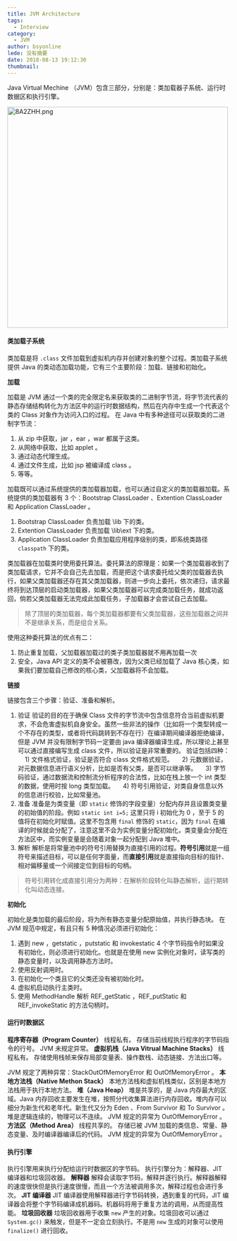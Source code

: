 ```yaml
---
title: JVM Architecture
tags:
  - Interview
category:
  - JVM
author: bsyonline
lede: 没有摘要
date: 2018-08-13 19:12:30
thumbnail:
---
```



Java Virtual Mechine （JVM）包含三部分，分别是：类加载器子系统、运行时数据区和执行引擎。

<img src="https://s2.ax1x.com/2020/03/11/8A2ZHH.png" alt="8A2ZHH.png" border="0" style="width:500px">

#### **类加载子系统**
类加载是将 ```.class``` 文件加载到虚拟机内存并创建对象的整个过程。类加载子系统提供 Java 的类动态加载功能，它有三个主要阶段：加载、链接和初始化。  

**加载**

加载是 JVM 通过一个类的完全限定名来获取类的二进制字节流，将字节流代表的静态存储结构转化为方法区中的运行时数据结构，然后在内存中生成一个代表这个类的 Class 对象作为访问入口的过程。
在 Java 中有多种途径可以获取类的二进制字节流：
1. 从 zip 中获取，jar ，ear ，war 都属于这类。
2. 从网络中获取，比如 applet 。
3. 通过动态代理生成。
4. 通过文件生成，比如 jsp 被编译成 class 。
5. 等等。

加载既可以通过系统提供的类加载器加载，也可以通过自定义的类加载器加载。系统提供的类加载器有 3 个：Bootstrap ClassLoader 、Extention ClassLoader 和 Application ClassLoader 。
1. Bootstrap ClassLoader 负责加载 \lib 下的类。
2. Extention ClassLoader 负责加载 \lib\ext 下的类。
3. Application ClassLoader 负责加载应用程序级别的类，即系统类路径 ```classpath``` 下的类。

类加载器在加载类时使用委托算法。委托算法的原理是：如果一个类加载器收到了类加载请求，它并不会自己先去加载，而是把这个请求委托给父类的加载器去执行，如果父类加载器还存在其父类加载器，则进一步向上委托，依次递归，请求最终将到达顶层的启动类加载器，如果父类加载器可以完成类加载任务，就成功返回，倘若父类加载器无法完成此加载任务，子加载器才会尝试自己去加载。
>除了顶层的类加载器，每个类加载器都要有父类加载器，这些加载器之间并不是继承关系，而是组合关系。

使用这种委托算法的优点有二：
1. 防止重复加载，父加载器加载过的类子类加载器就不用再加载一次
2. 安全，Java API 定义的类不会被篡改，因为父类已经加载了 Java 核心类，如果我们要加载自己修改的核心类，父加载器将不会加载。

**链接**

链接包含三个步骤：验证、准备和解析。
1. 验证
验证的目的在于确保 Class 文件的字节流中包含信息符合当前虚拟机要求，不会危害虚拟机自身安全。虽然一些非法的操作（比如将一个类型转成一个不存在的类型，或者将代码跳转到不存在行）在编译期间编译器拒绝编译，但是 JVM 并没有限制字节码一定要由 java 编译器编译生成，所以理论上甚至可以通过直接编写生成 class 文件，所以验证是非常重要的。
验证包括四种：
&nbsp;&nbsp;&nbsp;&nbsp;1) 文件格式验证，验证是否符合 class 文件格式规范。
&nbsp;&nbsp;&nbsp;&nbsp;2) 元数据验证，对元数据信息进行语义分析，比如是否有父类，是否可以继承等。
&nbsp;&nbsp;&nbsp;&nbsp;3) 字节码验证，通过数据流和控制流分析程序的合法性，比如在栈上放一个 int 类型的数据，使用时按 long 类型加载。
&nbsp;&nbsp;&nbsp;&nbsp;4) 符号引用验证，对类自身信息以外的信息进行校验，比如常量池。
2. 准备
准备是为类变量（即 ```static``` 修饰的字段变量）分配内存并且设置类变量的初始值的阶段。例如 ```static int i=5;``` 这里只将 i 初始化为 0 ，至于 5 的值将在初始化时赋值。这里不包含用 ```final``` 修饰的 ```static```，因为 ```final``` 在编译的时候就会分配了，注意这里不会为实例变量分配初始化，类变量会分配在方法区中，而实例变量是会随着对象一起分配到 Java 堆中。
3. 解析
解析是将常量池中的符号引用替换为直接引用的过程。**符号引用**就是一组符号来描述目标，可以是任何字面量，而**直接引用**就是直接指向目标的指针、相对偏移量或一个间接定位到目标的句柄。
>符号引用转化成直接引用分为两种：在解析阶段转化叫静态解析，运行期转化叫动态连接。

**初始化**

初始化是类加载的最后阶段，将为所有静态变量分配原始值，并执行静态块。
在 JVM 规范中规定，有且只有 5 种情况必须进行初始化：
1. 遇到 new ，getstatic ，putstatic 和 invokestatic 4 个字节码指令时如果没有初始化，则必须进行初始化。也就是在使用 new 实例化对象时，读写类的静态变量时，以及调用静态方法时。
2. 使用反射调用时。
3. 在初始化一个类且它的父类还没有被初始化时。
4. 虚拟机启动执行主类时。
5. 使用 MethodHandle 解析 REF_getStatic ，REF_putStatic 和 REF_invokeStatic 的方法句柄时。

#### **运行时数据区**

**程序寄存器（Program Counter）**
线程私有。
存储当前线程执行程序的字节码指令的行号。
JVM 未规定异常。
**虚拟机栈（Java Vitrual Machine Stacks）**
线程私有。
存储使用栈帧来保存局部变量表、操作数栈、动态链接、方法出口等。

JVM 规定了两种异常：StackOutOfMemoryError 和 OutOfMemoryError 。
**本地方法栈（Native Methon Stack）**
本地方法栈和虚拟机栈类似，区别是本地方法栈用于执行本地方法。
**堆（Java Heap）**
堆是共享的，是 Java 内存最大的区域。Java 内存回收主要发生在堆，按照分代收集算法进行内存回收。堆内存可以细分为新生代和老年代。新生代又分为 Eden 、From Survivor 和 To Survivor 。堆是逻辑连续的，物理可以不连续。
JVM 规定的异常为 OutOfMemoryError 。
**方法区（Method Area）**
线程共享的。
存储已被 JVM 加载的类信息、常量、静态变量、及时编译器编译后的代码。
JVM 规定的异常为 OutOfMemoryError 。


#### **执行引擎**
执行引擎用来执行分配给运行时数据区的字节码。
执行引擎分为：解释器、JIT 编译器和垃圾回收器。
**解释器**
解释会读取字节码，解释并逐行执行。解释器解释的速度很快但是执行速度很慢，而且一个方法被调用多次，解释过程也会进行多次。
**JIT 编译器**
JIT 编译器使用解释器进行字节码转换，遇到重复的代码，JIT 编译器会将整个字节码编译成机器码。机器码将用于重复方法的调用，从而提高性能。
**垃圾回收器**
垃圾回收器用于收集 ```new``` 产生的对象。垃圾回收可以通过 ```System.gc()``` 来触发，但是不一定会立刻执行。不是用 ```new``` 生成的对象可以使用 ```finalize()``` 进行回收。



